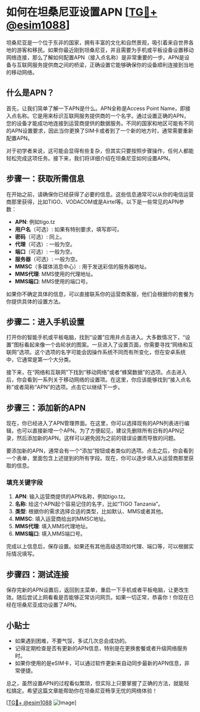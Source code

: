 # 如何在坦桑尼亚设置APN [[TG💪+ @esim1088](https://t.me/s/esim1088)]

坦桑尼亚是一个位于东非的国家，拥有丰富的文化和自然景观，吸引着来自世界各地的游客和移民。如果你最近刚到坦桑尼亚，并且需要为手机或平板设备设置移动网络连接，那么了解如何配置APN（接入点名称）是非常重要的一步。APN是设备与互联网服务提供商之间的桥梁，正确设置它能够确保你的设备顺利连接到当地的移动网络。

## 什么是APN？

首先，让我们简单了解一下APN是什么。APN全称是Access Point Name，即接入点名称。它是用来标识互联网服务提供商的一个名字。通过设置正确的APN，您的设备才能成功地连接到运营商提供的数据服务。不同的国家和地区可能有不同的APN设置要求，因此当你更换了SIM卡或者到了一个新的地方时，通常需要重新配置APN。

对于初学者来说，这可能会显得有些复杂，但其实只要按照步骤操作，任何人都能轻松完成这项任务。接下来，我们将详细介绍在坦桑尼亚如何设置APN。

## 步骤一：获取所需信息

在开始之前，请确保你已经获得了必要的信息。这些信息通常可以从你的电信运营商那里获得，比如TIGO、VODACOM或是Airtel等。以下是一些常见的APN参数：

- **APN**: 例如tigo.tz
- **用户名**（可选）: 如果有特别要求，填写即可。
- **密码**（可选）: 同上。
- **代理**（可选）: 一般为空。
- **端口**（可选）: 一般为空。
- **服务器**（可选）: 一般为空。
- **MMSC**（多媒体消息中心）: 用于发送彩信的服务器地址。
- **MMS代理**: MMS使用的代理地址。
- **MMS端口**: MMS使用的端口号。

如果你不确定具体的信息，可以直接联系你的运营商客服，他们会根据你的套餐为你提供具体的设置方法。

## 步骤二：进入手机设置

打开你的智能手机或平板电脑，找到“设置”应用并点击进入。大多数情况下，“设置”图标看起来像一个齿轮状的图案。一旦进入了设置页面，你需要寻找“网络和互联网”选项。这个选项的名字可能会因操作系统不同而有所变化，但在安卓系统中，它通常是第一个大分类。

接下来，在“网络和互联网”下找到“移动网络”或者“蜂窝数据”的选项。点击进入后，你会看到一系列关于移动网络的设置项。在这里，你应该能够找到“接入点名称”或者简称“APN”的选项。点击它以继续下一步。

## 步骤三：添加新的APN

现在，你已经进入了APN管理界面。在这里，你可以选择现有的APN列表进行编辑，也可以直接新增一个APN。为了方便起见，建议先删除所有旧有的APN记录，然后添加新的APN。这样可以避免因为之前的错误设置而导致的问题。

要添加新的APN，通常会有一个“添加”按钮或者类似的选项。点击之后，你会看到一个表单，里面包含上述提到的所有字段。现在，你可以逐步填入从运营商那里获取的信息。

### 填充关键字段

1. **APN**: 输入运营商提供的APN名称，例如tigo.tz。
2. **名称**: 给这个APN起个容易记住的名字，比如“TIGO Tanzania”。
3. **类型**: 根据你的需求选择合适的类型，比如默认、MMS或者其他。
4. **MMSC**: 填入运营商给出的MMSC地址。
5. **MMS代理**: 填入MMS代理地址。
6. **MMS端口**: 填入MMS端口号。

完成以上信息后，保存设置。如果还有其他高级选项如代理、端口等，可以根据实际情况填写。

## 步骤四：测试连接

保存完新的APN设置后，返回到主菜单，重启一下手机或者平板电脑，让更改生效。随后尝试上网看看是否能够正常访问网页。如果一切正常，恭喜你！你现在已经在坦桑尼亚成功设置了APN。

## 小贴士

- 如果遇到困难，不要气馁，多试几次总会成功的。
- 记得定期检查是否有更新的APN信息，特别是在更换套餐或者升级网络服务时。
- 如果你使用的是eSIM卡，可以通过软件更新来自动同步最新的APN信息，非常便捷。

总之，虽然设置APN的过程看似繁琐，但实际上只要掌握了正确的方法，就能轻松搞定。希望这篇文章能帮助你在坦桑尼亚畅享无忧的网络体验！

[[TG💪+ @esim1088](https://t.me/s/esim1088) ![Image](https://i.postimg.cc/4NQfJmqS/Snipaste-2025-05-13-00-14-12.png)]